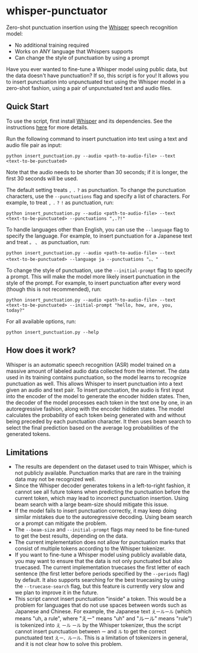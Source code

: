 # whisper-punctuator
Zero-shot punctuation insertion using the [Whisper](https://github.com/openai/whisper) speech recognition model:
* No additional training required
* Works on ANY language that Whispers supports
* Can change the style of punctuation by using a prompt

Have you ever wanted to fine-tune a Whisper model using public data, but the data doesn't have punctuation? If so, this script is for you! It allows you to insert punctuation into unpunctuated text using the Whisper model in a zero-shot fashion, using a pair of unpunctuated text and audio files.

## Quick Start
To use the script, first install [Whisper](https://github.com/openai/whisper) and its dependencies. See the instructions [here](https://github.com/openai/whisper#setup) for more details.

Run the following command to insert punctuation into text using a text and audio file pair as input:
```
python insert_punctuation.py --audio <path-to-audio-file> --text <text-to-be-punctuated>
```
Note that the audio needs to be shorter than 30 seconds; if it is longer, the first 30 seconds will be used.

The default setting treats `,` `.` `?` as punctuation. To change the punctuation characters, use the `--punctuations` flag and specify a list of characters. For example, to treat `,` `.` `?` `!` as punctuation, run:
```
python insert_punctuation.py --audio <path-to-audio-file> --text <text-to-be-punctuated> --punctuations ",.?!"
```
To handle languages other than English, you can use the `--language` flag to specify the language. For example, to insert punctuation for a Japanese text and treat `。` `、` as punctuation, run:
```
python insert_punctuation.py --audio <path-to-audio-file> --text <text-to-be-punctuated> --language ja --punctuations "。、"
```
To change the style of punctuation, use the `--initial-prompt` flag to specify a prompt. This will make the model more likely insert punctuation in the style of the prompt. For example, to insert punctuation after every word (though this is not recommended), run:
```
python insert_punctuation.py --audio <path-to-audio-file> --text <text-to-be-punctuated> --initial-prompt "hello, how, are, you, today?"
```

For all available options, run:
```
python insert_punctuation.py --help
```

## How does it work?
Whisper is an automatic speech recognition (ASR) model trained on a massive amount of labeled audio data collected from the internet.
The data used in its training contains punctuation, so the model learns to recognize punctuation as well.
This allows Whisper to insert punctuation into a text given an audio and text pair.
To insert punctuation, the audio is first input into the encoder of the model to generate the encoder hidden states.
Then, the decoder of the model processes each token in the text one by one, in an autoregressive fashion, along with the encoder hidden states.
The model calculates the probability of each token being generated with and without being preceded by each punctuation character.
It then uses beam search to select the final prediction based on the average log probabilities of the generated tokens.

## Limitations
- The results are dependent on the dataset used to train Whisper, which is not publicly available. Punctuation marks that are rare in the training data may not be recognized well.
- Since the Whisper decoder generates tokens in a left-to-right fashion, it cannot see all future tokens when predicting the punctuation before the current token, which may lead to incorrect punctuation insertion. Using beam search with a large beam-size should mitigate this issue.
- If the model fails to insert punctuation correctly, it may keep doing similar mistakes due to the autoregressive decoding. Using beam search or a prompt can mitigate the problem.
- The `--beam-size` and `--initial-prompt` flags may need to be fine-tuned to get the best results, depending on the data.
- The current implementation does not allow for punctuation marks that consist of multiple tokens according to the Whisper tokenizer.
- If you want to fine-tune a Whisper model using publicly available data, you may want to ensure that the data is not only punctuated but also truecased. The current implementation truecases the first letter of each sentence (the first letter before periods specified by the `--periods` flag) by default. It also supports searching for the best truecasing by using the `--truecase-search` flag, but this feature is currently very slow and we plan to improve it in the future.
- This script cannot insert punctuation "inside" a token. This would be a problem for languages that do not use spaces between words such as Japanese and Chinese. For example, the Japanese text `えールール` (which means "uh, a rule", where "えー" means "uh" and "ルール" means "rule") is tokenized into `え` `ール` `ール` by the Whisper tokenizer, thus the script cannot insert punctuation between `ー` and `ル` to get the correct punctuated text `えー、ルール`. This is a limitation of tokenizers in general, and it is not clear how to solve this problem.
